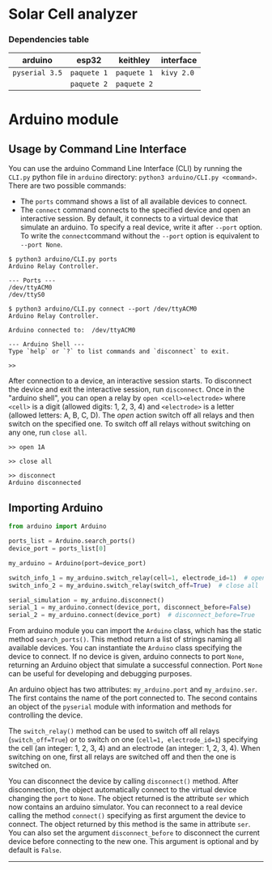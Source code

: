 # Solar Cell analyzer

### Dependencies table

| arduino        | esp32       | keithley    | interface   |
|----------------|-------------|-------------|-------------|
| `pyserial 3.5` | `paquete 1` | `paquete 1` | `kivy 2.0`  |
|                | `paquete 2` | `paquete 2` |             |


# Arduino module

## Usage by Command Line Interface

You can use the arduino Command Line Interface (CLI) by running the `CLI.py` 
python file in `arduino` directory: `python3 arduino/CLI.py <command>`.
There are two possible commands:
- The `ports` command shows a list of all available devices to connect.
- The `connect` command connects to the specified device and open an 
  interactive session. By default, it connects to a virtual device that
  simulate an arduino. To specify a real device, write it after `--port` 
  option. To write the `connect`command without the `--port` option is 
  equivalent to `--port None`.
  
```shell
$ python3 arduino/CLI.py ports
Arduino Relay Controller.

--- Ports ---
/dev/ttyACM0
/dev/ttyS0

```

```shell
$ python3 arduino/CLI.py connect --port /dev/ttyACM0
Arduino Relay Controller.

Arduino connected to:  /dev/ttyACM0

--- Arduino Shell ---
Type `help` or `?` to list commands and `disconnect` to exit.

>> 
```

After connection to a device, an interactive session starts. To disconnect the
device and exit the interactive session, run `disconnect`. Once in the "arduino
shell", you can open a relay by `open <cell><electrode>` where `<cell>` is a
digit (allowed digits: 1, 2, 3, 4) and `<electrode>` is a letter (allowed 
letters: A, B, C, D). The *open* action switch off all relays and then switch 
on the specified one. To switch off all relays without switching on any one, 
run `close all`.

```shell
>> open 1A
```

```shell
>> close all
```

```shell
>> disconnect
Arduino disconnected
```

## Importing Arduino

```python
from arduino import Arduino

ports_list = Arduino.search_ports()
device_port = ports_list[0]

my_arduino = Arduino(port=device_port)

switch_info_1 = my_arduino.switch_relay(cell=1, electrode_id=1)  # open 1A
switch_info_2 = my_arduino.switch_relay(switch_off=True)  # close all

serial_simulation = my_arduino.disconnect()
serial_1 = my_arduino.connect(device_port, disconnect_before=False)
serial_2 = my_arduino.connect(device_port)  # disconnect_before=True
```

From arduino module you can import the `Arduino` class, which has the static 
method `search_ports()`. This method return a list of strings naming all 
available devices. You can instantiate the `Arduino` class specifying the
device to connect. If no device is given, arduino connects to port `None`, 
returning an Arduino object that simulate a successful connection. Port `None`
can be useful for developing and debugging purposes.

An arduino object has two attributes: `my_arduino.port` and `my_arduino.ser`.
The first contains the name of the port connected to. The second contains an
object of the `pyserial` module with information and methods for controlling
the device.

The `switch_relay()` method can be used to switch off all relays 
(`switch_off=True`) or to switch on one (`cell=1, electrode_id=1`) specifying
the cell (an integer: 1, 2, 3, 4)  and an electrode (an integer: 1, 2, 3, 4).
When switching on one, first all relays are switched off and then the one is
switched on.

You can disconnect the device by calling `disconnect()` method. After 
disconnection, the object automatically connect to the virtual device changing
the `port` to `None`. The object returned is the attribute `ser` which now
contains an arduino simulator. You can reconnect to a real device calling
the method `connect()` specifying as first argument the device to connect.
The object returned by this method is the same in attribute `ser`. You can
also set the argument `disconnect_before` to disconnect the current device 
before connecting to the new one. This argument is optional and by default
is `False`.

-------------------------------------------------------------------------------